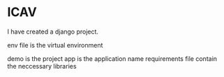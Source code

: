 # ICAV

I have created a django project. 

env file is the virtual environment

demo is the project
app is the application name
requirements file contain the neccessary libraries

